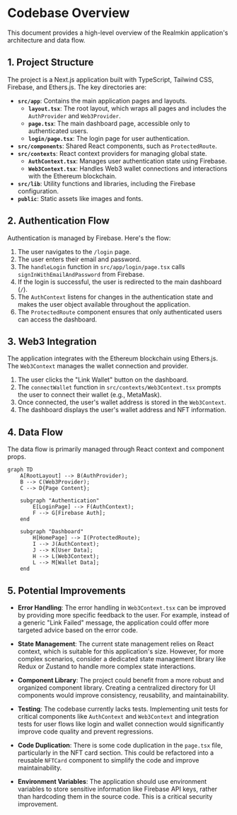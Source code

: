# Codebase Overview

This document provides a high-level overview of the Realmkin application's architecture and data flow.

## 1. Project Structure

The project is a Next.js application built with TypeScript, Tailwind CSS, Firebase, and Ethers.js. The key directories are:

- **`src/app`**: Contains the main application pages and layouts.
  - **`layout.tsx`**: The root layout, which wraps all pages and includes the `AuthProvider` and `Web3Provider`.
  - **`page.tsx`**: The main dashboard page, accessible only to authenticated users.
  - **`login/page.tsx`**: The login page for user authentication.
- **`src/components`**: Shared React components, such as `ProtectedRoute`.
- **`src/contexts`**: React context providers for managing global state.
  - **`AuthContext.tsx`**: Manages user authentication state using Firebase.
  - **`Web3Context.tsx`**: Handles Web3 wallet connections and interactions with the Ethereum blockchain.
- **`src/lib`**: Utility functions and libraries, including the Firebase configuration.
- **`public`**: Static assets like images and fonts.

## 2. Authentication Flow

Authentication is managed by Firebase. Here's the flow:

1. The user navigates to the `/login` page.
2. The user enters their email and password.
3. The `handleLogin` function in `src/app/login/page.tsx` calls `signInWithEmailAndPassword` from Firebase.
4. If the login is successful, the user is redirected to the main dashboard (`/`).
5. The `AuthContext` listens for changes in the authentication state and makes the user object available throughout the application.
6. The `ProtectedRoute` component ensures that only authenticated users can access the dashboard.

## 3. Web3 Integration

The application integrates with the Ethereum blockchain using Ethers.js. The `Web3Context` manages the wallet connection and provider.

1. The user clicks the "Link Wallet" button on the dashboard.
2. The `connectWallet` function in `src/contexts/Web3Context.tsx` prompts the user to connect their wallet (e.g., MetaMask).
3. Once connected, the user's wallet address is stored in the `Web3Context`.
4. The dashboard displays the user's wallet address and NFT information.

## 4. Data Flow

The data flow is primarily managed through React context and component props.

```mermaid
graph TD
    A[RootLayout] --> B(AuthProvider);
    B --> C(Web3Provider);
    C --> D{Page Content};

    subgraph "Authentication"
        E[LoginPage] --> F(AuthContext);
        F --> G[Firebase Auth];
    end

    subgraph "Dashboard"
        H[HomePage] --> I(ProtectedRoute);
        I --> J(AuthContext);
        J --> K[User Data];
        H --> L(Web3Context);
        L --> M[Wallet Data];
    end
```

## 5. Potential Improvements

- **Error Handling**: The error handling in `Web3Context.tsx` can be improved by providing more specific feedback to the user. For example, instead of a generic "Link Failed" message, the application could offer more targeted advice based on the error code.

- **State Management**: The current state management relies on React context, which is suitable for this application's size. However, for more complex scenarios, consider a dedicated state management library like Redux or Zustand to handle more complex state interactions.

- **Component Library**: The project could benefit from a more robust and organized component library. Creating a centralized directory for UI components would improve consistency, reusability, and maintainability.

- **Testing**: The codebase currently lacks tests. Implementing unit tests for critical components like `AuthContext` and `Web3Context` and integration tests for user flows like login and wallet connection would significantly improve code quality and prevent regressions.

- **Code Duplication**: There is some code duplication in the `page.tsx` file, particularly in the NFT card section. This could be refactored into a reusable `NFTCard` component to simplify the code and improve maintainability.

- **Environment Variables**: The application should use environment variables to store sensitive information like Firebase API keys, rather than hardcoding them in the source code. This is a critical security improvement.
